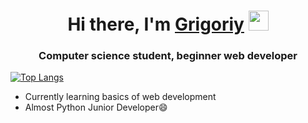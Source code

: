 <h1 align="center">Hi there, I'm <a href="https://github.com/gregory-237" target="_blank">Grigoriy</a> 
<img src="https://github.com/blackcater/blackcater/raw/main/images/Hi.gif" height="32"/></h1>
<h3 align="center">Computer science student, beginner web developer</h3>

[![Top Langs](https://github-readme-stats.vercel.app/api/top-langs/?username=gregory-237&layout=compact)](https://github.com/gregory-237/github-readme-stats)

<ul>
  <li>Currently learning basics of web development</li>
  <li>Almost Python Junior Developer😄</li>
</ul>


